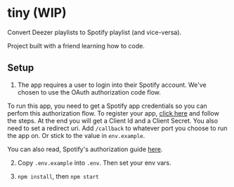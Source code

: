 # tiny (WIP)

Convert Deezer playlists to Spotify playlist (and vice-versa).

Project built with a friend learning how to code.

## Setup

1. The app requires a user to login into their Spotify account.
We've chosen to use the OAuth authorization code flow.

To run this app, you need to get a Spotify app credentials so you can perfom this authorization flow.
To register your app, [click here](https://developer.spotify.com/documentation/general/guides/app-settings/#register-your-app) and follow the steps. At the end you will get a Client Id and a Client Secret.
You also need to set a redirect uri. Add `/callback` to whatever port you choose to run the app on.
Or stick to the value in `env.example`.

You can also read, Spotify's authorization guide [here](https://developer.spotify.com/documentation/general/guides/authorization-guide/).

2. Copy `.env.example` into `.env`. Then set your env vars.

3.  `npm install`, then `npm start`